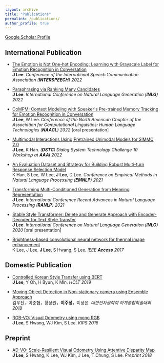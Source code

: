 ```yaml
---
layout: archive
title: "Publications"
permalink: /publications/
author_profile: true
---
```


[Google Scholar Profile](https://scholar.google.co.kr/citations?hl=ko&user=97I4jiEAAAAJ&view_op=list_works&sortby=pubdate)

## International Publication
- [The Emotion is Not One-hot Encoding: Learning with Grayscale Label for Emotion Recognition in Conversation](https://arxiv.org/pdf/2206.07359.pdf) <br>
**J Lee**. *Conference of the International Speech Communication Association (**INTERSPEECH**) 2022*

- [Paraphrasing via Ranking Many Candidates](https://arxiv.org/pdf/2107.09274.pdf) <br>
**J Lee**. *International Conference on Natural Language Generation (**INLG**) 2022*

- [CoMPM: Context Modeling with Speaker's Pre-trained Memory Tracking for Emotion Recognition in Conversation](https://arxiv.org/pdf/2108.11626.pdf) <br>
**J Lee**, W Lee. *Conference of the North American Chapter of the Association for Computational Linguistics: Human Language Technologies (**NAACL**) 2022* [oral presentation]

- [Multimodal Interactions Using Pretrained Unimodal Models for SIMMC 2.0](https://arxiv.org/pdf/2112.05328.pdf) <br>
**J Lee**, K Han. *(**DSTC**) Dialog System Technology Challenge 10 Workshop at **AAAI** 2022*

- [An Evaluation Dataset and Strategy for Building Robust Multi-turn Response Selection Model](https://arxiv.org/pdf/2109.04834.pdf) <br>
K Han, S Lee, W Lee, **J Lee**, D Lee. *Conference on Empirical Methods in Natural Language Processing (**EMNLP**) 2021*

- [Transforming Multi-Conditioned Generation from Meaning Representation](https://arxiv.org/pdf/2101.04257) <br>
**J Lee**. *International Conference Recent Advances in Natural Language Processing (**RANLP**) 2021*

- [Stable Style Transformer: Delete and Generate Approach with Encoder-Decoder for Text Style Transfer](https://aclanthology.org/2020.inlg-1.25.pdf) <br>
**J Lee**. *International Conference on Natural Language Generation (**INLG**) 2020* [oral presentation]

- [Brightness-based convolutional neural network for thermal image enhancement](https://ieeexplore.ieee.org/stamp/stamp.jsp?tp=&arnumber=8094863) <br>
K Lee, J Lee, **J Lee**, S Hwang, S Lee. *IEEE **Access** 2017*

## Domestic Publication
- [Controlled Korean Style Transfer using BERT](https://www.koreascience.or.kr/article/CFKO201930060752841.pdf) <br>
**J Lee**, Y Oh, H Byun, K Min. *HCLT 2019*

- [Moving Object Detection in Non-stationary camera using Ensemble Approach](https://www.dbpia.co.kr/Journal/articleDetail?nodeId=NODE07515805) <br>
김우진，이준협，황상원，**이주성**，이상윤. *대한전자공학회 하계종합학술대회 2018*

- [RGB-VO: Visual Odometry using mono RGB](https://www.koreascience.or.kr/article/CFKO201826259815539.page) <br>
**J Lee**, S Hwang, WJ Kim, S Lee. *KIPS 2018*

## Preprint
- [AD-VO: Scale-Resilient Visual Odometry Using Attentive Disparity Map](https://arxiv.org/pdf/2001.02090) <br>
**J Lee**, S Hwang, K Lee, WJ Kim, J Lee, T Chung, S Lee. *Preprint 2018*
